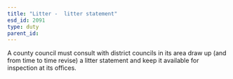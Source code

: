 ```yaml
---
title: "Litter -  litter statement"
esd_id: 2091
type: duty
parent_id:  
---
```


A county council must consult with district councils in its area draw up (and from time to time revise) a litter statement and keep it available for inspection at its offices.

